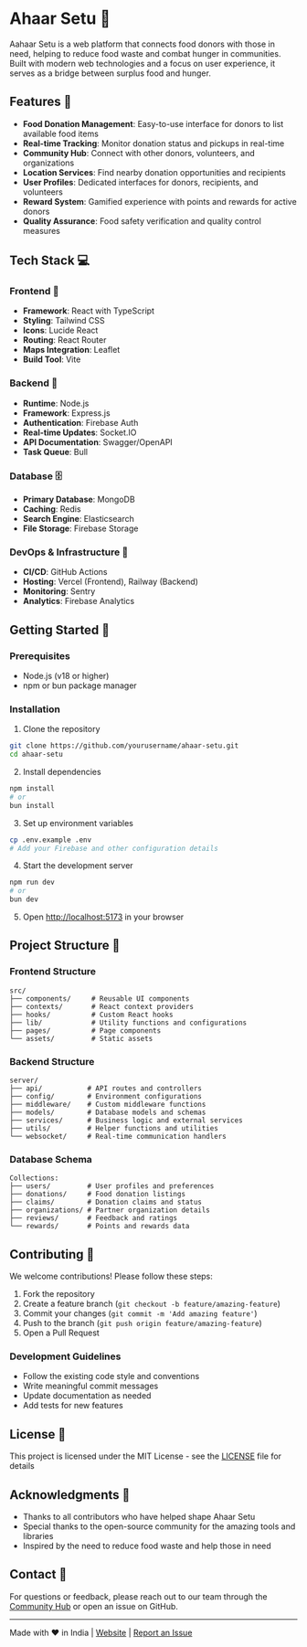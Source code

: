 # Ahaar Setu 🍱

Aahaar Setu is a web platform that connects food donors with those in need, helping to reduce food waste and combat hunger in communities. Built with modern web technologies and a focus on user experience, it serves as a bridge between surplus food and hunger.

## Features 🌟

- **Food Donation Management**: Easy-to-use interface for donors to list available food items
- **Real-time Tracking**: Monitor donation status and pickups in real-time
- **Community Hub**: Connect with other donors, volunteers, and organizations
- **Location Services**: Find nearby donation opportunities and recipients
- **User Profiles**: Dedicated interfaces for donors, recipients, and volunteers
- **Reward System**: Gamified experience with points and rewards for active donors
- **Quality Assurance**: Food safety verification and quality control measures

## Tech Stack 💻

### Frontend 🎨
- **Framework**: React with TypeScript
- **Styling**: Tailwind CSS
- **Icons**: Lucide React
- **Routing**: React Router
- **Maps Integration**: Leaflet
- **Build Tool**: Vite

### Backend 🔧
- **Runtime**: Node.js
- **Framework**: Express.js
- **Authentication**: Firebase Auth
- **Real-time Updates**: Socket.IO
- **API Documentation**: Swagger/OpenAPI
- **Task Queue**: Bull

### Database 🗄️
- **Primary Database**: MongoDB
- **Caching**: Redis
- **Search Engine**: Elasticsearch
- **File Storage**: Firebase Storage

### DevOps & Infrastructure 🚀
- **CI/CD**: GitHub Actions
- **Hosting**: Vercel (Frontend), Railway (Backend)
- **Monitoring**: Sentry
- **Analytics**: Firebase Analytics

## Getting Started 🚀

### Prerequisites

- Node.js (v18 or higher)
- npm or bun package manager

### Installation

1. Clone the repository
```bash
git clone https://github.com/yourusername/ahaar-setu.git
cd ahaar-setu
```

2. Install dependencies
```bash
npm install
# or
bun install
```

3. Set up environment variables
```bash
cp .env.example .env
# Add your Firebase and other configuration details
```

4. Start the development server
```bash
npm run dev
# or
bun dev
```

5. Open [http://localhost:5173](http://localhost:5173) in your browser

## Project Structure 📁

### Frontend Structure
```
src/
├── components/     # Reusable UI components
├── contexts/       # React context providers
├── hooks/          # Custom React hooks
├── lib/            # Utility functions and configurations
├── pages/          # Page components
└── assets/         # Static assets
```

### Backend Structure
```
server/
├── api/           # API routes and controllers
├── config/        # Environment configurations
├── middleware/    # Custom middleware functions
├── models/        # Database models and schemas
├── services/      # Business logic and external services
├── utils/         # Helper functions and utilities
└── websocket/     # Real-time communication handlers
```

### Database Schema
```
Collections:
├── users/         # User profiles and preferences
├── donations/     # Food donation listings
├── claims/        # Donation claims and status
├── organizations/ # Partner organization details
├── reviews/       # Feedback and ratings
└── rewards/       # Points and rewards data
```

## Contributing 🤝

We welcome contributions! Please follow these steps:

1. Fork the repository
2. Create a feature branch (`git checkout -b feature/amazing-feature`)
3. Commit your changes (`git commit -m 'Add amazing feature'`)
4. Push to the branch (`git push origin feature/amazing-feature`)
5. Open a Pull Request

### Development Guidelines

- Follow the existing code style and conventions
- Write meaningful commit messages
- Update documentation as needed
- Add tests for new features

## License 📄

This project is licensed under the MIT License - see the [LICENSE](LICENSE) file for details

## Acknowledgments 🙏

- Thanks to all contributors who have helped shape Ahaar Setu
- Special thanks to the open-source community for the amazing tools and libraries
- Inspired by the need to reduce food waste and help those in need

## Contact 📧

For questions or feedback, please reach out to our team through the [Community Hub](https://ahaar-setu.vercel.app/community) or open an issue on GitHub.

---

Made with ❤️ in India | [Website](https://ahaar-setu.vercel.app) | [Report an Issue](https://github.com/yourusername/ahaar-setu/issues)

